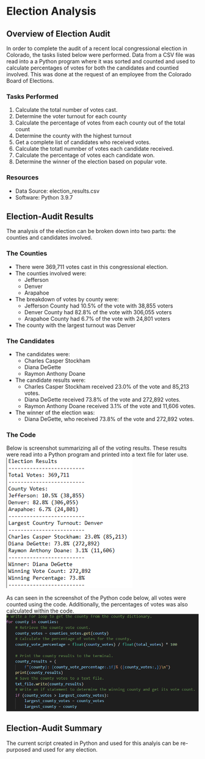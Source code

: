 # Election Analysis

## Overview of Election Audit
In order to complete the audit of a recent local congressional election in Colorado, the tasks listed below were performed.  Data from a CSV file was read into a a Python program where it was sorted and counted and used to calculate percentages of votes for both the candidates and countied involved.  This was done at the request of an employee from the Colorado Board of Elections.  

### Tasks Performed
1. Calculate the total number of votes cast.
2. Determine the voter turnout for each county
3. Calculate the percentage of votes from each county out of the total count
4. Determine the county with the highest turnout
5. Get a complete list of candidates  who received votes.
6. Calculate the totatl numnber of votes each candidate received.
7. Calculate the percentage of votes each candidate won.
8. Determine the winner of the election based on popular vote.

### Resources
- Data Source: election_results.csv
- Software: Python 3.9.7

## Election-Audit Results
The analysis of the election can be broken down into two parts: the counties and candidates involved.  

### The Counties
- There were 369,711 votes cast in this congressional election.
- The counties involved were:
  - Jefferson
  - Denver
  - Arapahoe
- The breakdown of votes by county were:
  - Jefferson County had 10.5% of the vote with 38,855 voters
  - Denver County had 82.8% of the vote with 306,055 voters
  - Arapahoe County had 6.7% of the vote with 24,801 voters
- The county with the largest turnout was Denver
  
### The Candidates
- The candidates were:
  -   Charles Casper Stockham
  -   Diana DeGette
  -   Raymon Anthony Doane
- The candidate results were:
  -   Charles Casper Stockham received 23.0% of the vote and 85,213 votes.
  -   Diana DeGette received 73.8% of the vote and 272,892 votes.
  -   Raymon Anthony Doane received 3.1% of the vote and 11,606 votes.  
- The winner of the election was:
  -   Diana DeGette, who received 73.8% of the vote and 272,892 votes.     

### The Code
Below is screenshot summarizing all of the voting results.  These results were read into a Python program and printed into a text file for later use.
![screenshot of the election results data outputted](screenshots/election_results.png)

As can seen in the screenshot of the Python code below, all votes were counted using the code.  Additionally, the percentages of votes was also calculated within the code.
![screenshot showing a portion of the code where the counties data is counted and percentage of votes calculated](screenshots/python_county_code.png)

## Election-Audit Summary
The current script created in Python and used for this analyis can be re-purposed and used for any election.  





